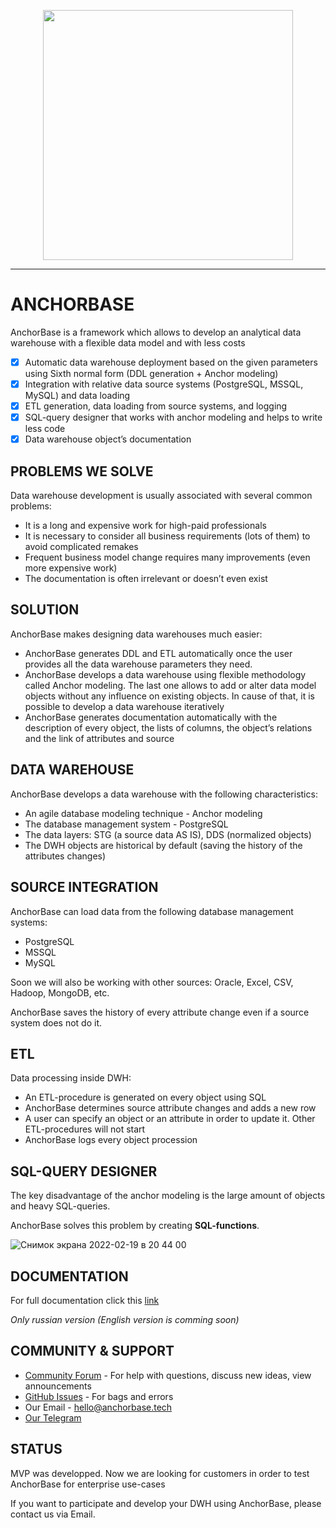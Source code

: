 <p align="center">
<img width="400" src="https://user-images.githubusercontent.com/57846789/146906105-443f8e0d-b9a9-49c3-b96e-12dc814c983f.png"/>
</p>

---

# ANCHORBASE
AnchorBase is a framework which allows to develop an analytical data warehouse with a flexible data model and with less costs

- [x] Automatic data warehouse deployment based on the given parameters using Sixth normal form (DDL generation + Anchor modeling)
- [x] Integration with relative data source systems (PostgreSQL, MSSQL, MySQL) and data loading
- [x] ETL generation, data loading from source systems, and logging
- [x] SQL-query designer that works with anchor modeling and helps to write less code
- [x] Data warehouse object’s documentation

## PROBLEMS WE SOLVE
Data warehouse development is usually associated with several common problems:
* It is a long and expensive work for high-paid professionals
* It is necessary to consider all business requirements (lots of them) to avoid complicated remakes
* Frequent business model change requires many improvements (even more expensive work)  
* The documentation is often irrelevant or doesn’t even exist

## SOLUTION
AnchorBase makes designing data warehouses much easier:
* AnchorBase generates DDL and ETL automatically once the user provides all the data warehouse parameters they need.
* AnchorBase develops a data warehouse using flexible methodology called Anchor modeling. The last one allows to add or alter data model objects without any influence on existing objects. In cause of that, it is possible to develop a data warehouse iteratively
* AnchorBase generates documentation automatically with the description of every object, the lists of columns, the object’s relations and the link of attributes and source

## DATA WAREHOUSE

AnchorBase develops a data warehouse with the following characteristics:
* An agile database modeling technique - Anchor modeling
* The database management system - PostgreSQL
* The data layers: STG (a source data AS IS), DDS (normalized objects)
* The DWH objects are historical by default (saving the history of the attributes changes)

## SOURCE INTEGRATION
AnchorBase can load data from the following database management systems:
* PostgreSQL
* MSSQL
* MySQL
	
Soon we will also be working with other sources: Oracle, Excel, CSV, Hadoop, MongoDB, etc.

AnchorBase saves the history of every attribute change even if a source system does not do it.

## ETL
Data processing inside DWH:
* An ETL-procedure is generated on every object using SQL
* AnchorBase determines source attribute changes and adds a new row
* A user can specify an object or an attribute in order to update it. Other ETL-procedures will not start
* AnchorBase logs every object procession

## SQL-QUERY DESIGNER
The key disadvantage of the anchor modeling is the large amount of objects and heavy SQL-queries.

AnchorBase solves this problem by creating **SQL-functions**.

![Снимок экрана 2022-02-19 в 20 44 00](https://user-images.githubusercontent.com/57846789/159370705-37b83447-f0b5-45fe-8279-dd20c293b504.png)


## DOCUMENTATION
For full documentation click this [link](https://supabase.com/docs)

<i>Only russian version (English version is comming soon)</i>

## COMMUNITY & SUPPORT
* [Community Forum](https://github.com/AnchorBase/AnchorBase/discussions) - For help with questions, discuss new ideas, view announcements 
* [GitHub Issues](https://github.com/AnchorBase/AnchorBase/issues) - For bags and errors
* Our Email - hello@anchorbase.tech
* [Our Telegram](https://t.me/AnchorBase_official)

## STATUS
MVP was developped. Now we are looking for customers in order to test AnchorBase for enterprise use-cases

If you want to participate and develop your DWH using AnchorBase, please contact us via Email.
